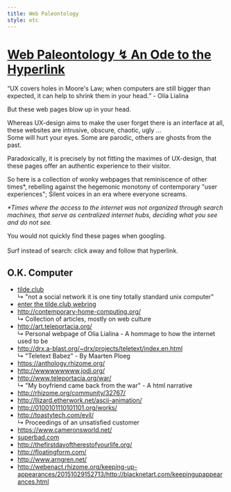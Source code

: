 ```yaml
---
title: Web Paleontology
style: etc
---
```

<h1><u> Web Paleontology &#8623  An Ode to the Hyperlink </u></h1>

<p><q>UX covers holes in Moore's Law; when computers are still bigger than expected, it can help to shrink them in your head.</q> - Olia Lialina <br></p>

<p>
But these web pages blow up in your head.
</p>

<p>
Whereas UX-design aims to make the user forget there is an interface at all, these websites are intrusive, obscure, chaotic, ugly ... <br>
Some will hurt your eyes. Some are parodic, others are ghosts from the past. 
</p>
<p>
Paradoxically, it is precisely by not fitting the maximes of UX-design, that these pages offer an authentic experience to their visitor.
</p>

<p>
<!--What is the significance of home pages?<br>-->
So here is a collection of wonky webpages that reminiscence of other times*, rebelling against the hegemonic monotony of contemporary "user experiences"; Silent voices in an era where everyone screams.<br>

<p>
<i>*Times where the access to the internet was not organized through search machines, that serve as centralized internet hubs, deciding what you see and do not see.<br></i>
</p>

You would not quickly find these pages when googling. <br>
<br>
Surf instead of search: click away and follow that hyperlink.
</p>

<h2> O.K. Computer </h2>

<ul>
	<li> <a href="http://tilde.club"> tilde.club </a> </li>
		&#8627 "not a social network it is one tiny totally standard unix computer"
	<li> <a href="http://tilde.club/~harper/link.html?action=random" target="_blank">enter the tilde.club webring</a> </li>
	<li> <a href="http://contemporary-home-computing.org/" target="_blank"> http://contemporary-home-computing.org/</a></li>
		&#8627 Collection of articles, mostly on web culture
	<li> <a href=" http://art.teleportacia.org/ " target="_blank"> http://art.teleportacia.org/ </a></li>
		&#8627 Personal webpage of Olia Lialina - A hommage to how the internet used to be
	<li> <a href=" http://drx.a-blast.org/~drx/projects/teletext/index.en.html " target="_blank"> http://drx.a-blast.org/~drx/projects/teletext/index.en.html </a></li>
		&#8627 "Teletext Babez" - By Maarten Ploeg
	<li> <a href=" https://anthology.rhizome.org/ " target="_blank"> https://anthology.rhizome.org/ </a></li>
	<li> <a href=" http://wwwwwwwww.jodi.org/ " target="_blank"> http://wwwwwwwww.jodi.org/ </a></li>
	<li> <a href=" http://www.teleportacia.org/war/ " target="_blank"> http://www.teleportacia.org/war/ </a></li>
		&#8627 "My boyfriend came back from the war" - A html narrative
	<li> <a href=" http://rhizome.org/community/32767/ " target="_blank"> http://rhizome.org/community/32767/ </a></li>
	<li> <a href=" http://llizard.etherwork.net/ascii-animation/ " target="_blank"> http://llizard.etherwork.net/ascii-animation/ </a></li>
	<li> <a href=" http://0100101110101101.org/works/ " target="_blank"> http://0100101110101101.org/works/ </a></li>
	<li> <a href=" http://toastytech.com/evil/ " target="_blank"> http://toastytech.com/evil/ </a></li>
		&#8627 Proceedings of an unsatisfied customer
	<li> <a href=" https://www.cameronsworld.net/ " target="_blank"> https://www.cameronsworld.net/ </a></li>
	<li> <a href=" http://superbad.com " target="_blank"> superbad.com </a></li>
	<li> <a href=" http://thefirstdayoftherestofyourlife.org/ " target="_blank"> http://thefirstdayoftherestofyourlife.org/ </a></li>
	<li> <a href=" http://floatingform.com/ " target="_blank"> http://floatingform.com/ </a></li>
	<li> <a href=" http://www.arngren.net/ " target="_blank"> http://www.arngren.net/ </a></li>
	<li> <a href=" http://webenact.rhizome.org/keeping-up-appearances/20151029152713/http://blacknetart.com/keepingupappearances.html" target="_blank"> http://webenact.rhizome.org/keeping-up-appearances/20151029152713/http://blacknetart.com/keepingupappearances.html </a></li>
</ul>
